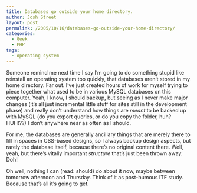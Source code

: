 ```yaml
---
title: Databases go outside your home directory.
author: Josh Street
layout: post
permalink: /2005/10/16/databases-go-outside-your-home-directory/
categories:
  - Geek
  - PHP
tags:
  - operating system
---
```

Someone remind me next time I say I&#8217;m going to do something stupid like reinstall an operating system too quickly, that databases aren&#8217;t stored in my home directory. Far out. I&#8217;ve just created hours of work for myself trying to piece together what used to be in various MySQL databases on this computer. Yeah, I know, I should backup, but seeing as I never make major changes (it&#8217;s all just incremental little stuff for sites still in the development phase) and really don&#8217;t understand how things are *meant* to be backed up with MySQL (do you export queries, or do you copy the folder, huh? HUH!??) I don&#8217;t anywhere near as often as I should.

For me, the databases are generally ancillary things that are merely there to fill in spaces in CSS-based designs, so I always backup design aspects, but rarely the database itself, because there&#8217;s no original content there. Well, yeah, but there&#8217;s vitally important *structure* that&#8217;s just been thrown away. Doh!

Oh well, nothing I can (read: should) do about it now, maybe between tomorrow afternoon and Thursday. Think of it as post-humous ITF study. Because that&#8217;s all it&#8217;s going to get.
